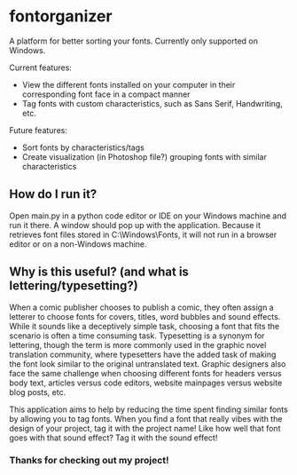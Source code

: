 # fontorganizer

A platform for better sorting your fonts. Currently only supported on Windows.

Current features:
- View the different fonts installed on your computer in their corresponding font face in a compact manner
- Tag fonts with custom characteristics, such as Sans Serif, Handwriting, etc.

Future features:
- Sort fonts by characteristics/tags
- Create visualization (in Photoshop file?) grouping fonts with similar characteristics

## How do I run it?

Open main.py in a python code editor or IDE on your Windows machine and run it there. A window should pop up with the application. Because it retrieves font files stored in C:\Windows\Fonts, it will not run in a browser editor or on a non-Windows machine.

## Why is this useful? (and what is lettering/typesetting?)

When a comic publisher chooses to publish a comic, they often assign a letterer to choose fonts for covers, titles, word bubbles and sound effects. While it sounds like a deceptively simple task, choosing a font that fits the scenario is often a time consuming task. Typesetting is a synonym for lettering, though the term is more commonly used in the graphic novel translation community, where typesetters have the added task of making the font look similar to the original untranslated text. Graphic designers also face the same challenge when choosing different fonts for headers versus body text, articles versus code editors, website mainpages versus website blog posts, etc.

This application aims to help by reducing the time spent finding similar fonts by allowing you to tag fonts. When you find a font that really vibes with the design of your project, tag it with the project name! Like how well that font goes with that sound effect? Tag it with the sound effect!

### Thanks for checking out my project!

